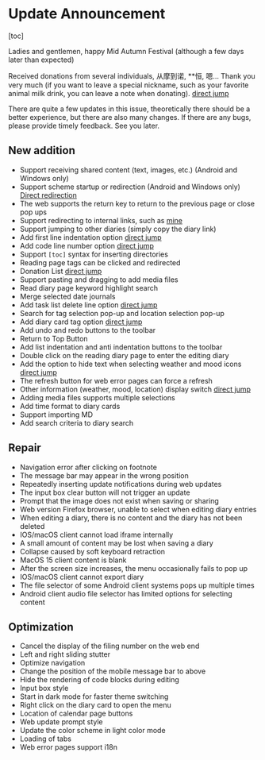 ﻿# Update Announcement

[toc]

Ladies and gentlemen, happy Mid Autumn Festival (although a few days later than expected)

Received donations from several individuals, 从摩到诺, **恒, 嗯… Thank you very much (if you want to leave a special nickname, such as your favorite animal milk drink, you can leave a note when donating). [direct jump](sponsor)

There are quite a few updates in this issue, theoretically there should be a better experience, but there are also many changes. If there are any bugs, please provide timely feedback. See you later.

## New addition

* Support receiving shared content (text, images, etc.) (Android and Windows only)
* Support scheme startup or redirection (Android and Windows only) [Direct redirection](urlScheme)
* The web supports the return key to return to the previous page or close pop ups
* Support redirecting to internal links, such as [mine](mine)
* Support jumping to other diaries (simply copy the diary link)
* Add first line indentation option [direct jump](diarySetting)
* Add code line number option [direct jump](diarySetting)
* Support `[toc]` syntax for inserting directories
* Reading page tags can be clicked and redirected
* Donation List [direct jump](sponsor?tabs=sponsorList)
* Support pasting and dragging to add media files
* Read diary page keyword highlight search
* Merge selected date journals
* Add task list delete line option [direct jump](diarySetting)
* Search for tag selection pop-up and location selection pop-up
* Add diary card tag option [direct jump](diarCardSetting)
* Add undo and redo buttons to the toolbar
* Return to Top Button
* Add list indentation and anti indentation buttons to the toolbar
* Double click on the reading diary page to enter the editing diary
* Add the option to hide text when selecting weather and mood icons [direct jump](diarySetting)
* The refresh button for web error pages can force a refresh
* Other information (weather, mood, location) display switch [direct jump](diarySetting)
* Adding media files supports multiple selections
* Add time format to diary cards
* Support importing MD
* Add search criteria to diary search

## Repair

* Navigation error after clicking on footnote
* The message bar may appear in the wrong position
* Repeatedly inserting update notifications during web updates
* The input box clear button will not trigger an update
* Prompt that the image does not exist when saving or sharing
* Web version Firefox browser, unable to select when editing diary entries
* When editing a diary, there is no content and the diary has not been deleted
* IOS/macOS client cannot load iframe internally
* A small amount of content may be lost when saving a diary
* Collapse caused by soft keyboard retraction
* MacOS 15 client content is blank
* After the screen size increases, the menu occasionally fails to pop up
* IOS/macOS client cannot export diary
* The file selector of some Android client systems pops up multiple times
* Android client audio file selector has limited options for selecting content

## Optimization

* Cancel the display of the filing number on the web end
* Left and right sliding stutter
* Optimize navigation
* Change the position of the mobile message bar to above
* Hide the rendering of code blocks during editing
* Input box style
* Start in dark mode for faster theme switching
* Right click on the diary card to open the menu
* Location of calendar page buttons
* Web update prompt style
* Update the color scheme in light color mode
* Loading of tabs
* Web error pages support i18n